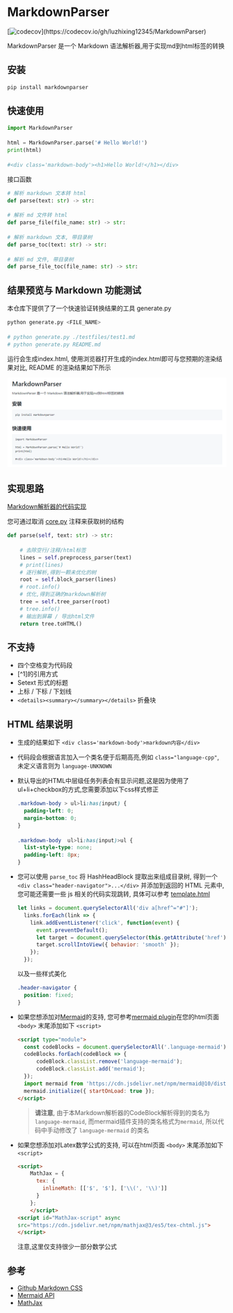 # MarkdownParser

[![codecov](https://codecov.io/gh/luzhixing12345/MarkdownParser/branch/main/graph/badge.svg?)](https://codecov.io/gh/luzhixing12345/MarkdownParser)

MarkdownParser 是一个 Markdown 语法解析器,用于实现md到html标签的转换

## 安装

```bash
pip install markdownparser
```

## 快速使用

```python
import MarkdownParser

html = MarkdownParser.parse('# Hello World!')
print(html)

#<div class='markdown-body'><h1>Hello World!</h1></div>
```

接口函数

```python
# 解析 markdown 文本转 html
def parse(text: str) -> str:

# 解析 md 文件转 html
def parse_file(file_name: str) -> str:

# 解析 markdown 文本, 带目录树
def parse_toc(text: str) -> str:

# 解析 md 文件, 带目录树
def parse_file_toc(file_name: str) -> str:
```

## 结果预览与 Markdown 功能测试

本仓库下提供了了一个快速验证转换结果的工具 generate.py

```bash
python generate.py <FILE_NAME>

# python generate.py ./testfiles/test1.md
# python generate.py README.md
```

运行会生成index.html, 使用浏览器打开生成的index.html即可与您预期的渲染结果对比, README 的渲染结果如下所示

![20230218202400](https://raw.githubusercontent.com/learner-lu/picbed/master/20230218202400.png)

## 实现思路

[Markdown解析器的代码实现](https://www.bilibili.com/video/BV1LA411X7X3)

您可通过取消 [core.py](./MarkdownParser/core.py) 注释来获取树的结构

```python
def parse(self, text: str) -> str:

    # 去除空行/注释/html标签
    lines = self.preprocess_parser(text)
    # print(lines)
    # 逐行解析,得到一颗未优化的树
    root = self.block_parser(lines)
    # root.info()
    # 优化,得到正确的markdown解析树
    tree = self.tree_parser(root)
    # tree.info()
    # 输出到屏幕 / 导出html文件
    return tree.toHTML()
```

## 不支持

- 四个空格变为代码段
- [^1]的引用方式
- Setext 形式的标题
- 上标 / 下标 / 下划线
- `<details><summary></summary></details>` 折叠块

## HTML 结果说明

- 生成的结果如下 `<div class='markdown-body'>markdown内容</div>`
- 代码段会根据语言加入一个类名便于后期高亮,例如 `class="language-cpp"`, 未定义语言则为 `language-UNKNOWN`
- 默认导出的HTML中层级任务列表会有显示问题,这是因为使用了ul+li+checkbox的方式,您需要添加以下css样式修正

  ```css
  .markdown-body > ul>li:has(input) {
    padding-left: 0;
    margin-bottom: 0;
  }

  .markdown-body  ul>li:has(input)>ul {
    list-style-type: none;
    padding-left: 8px;
  }
  ```

- 您可以使用 `parse_toc` 将 HashHeadBlock 提取出来组成目录树, 得到一个 `<div class="header-navigator">...</div>` 并添加到返回的 HTML 元素中, 您可能还需要一些 js 相关的代码实现跳转, 具体可以参考 [template.html](./template.html)

  ```js
  let links = document.querySelectorAll('div a[href^="#"]');
    links.forEach(link => {
      link.addEventListener('click', function(event) {
        event.preventDefault();
        let target = document.querySelector(this.getAttribute('href'));
        target.scrollIntoView({ behavior: 'smooth' });
      });
    });
  ```

  以及一些样式美化

  ```css
  .header-navigator {
    position: fixed;
  }
  ```

- 如果您想添加对[Mermaid](https://mermaid.js.org/)的支持, 您可参考[mermaid plugin](https://mermaid.js.org/intro/n00b-gettingStarted.html#_2-using-mermaid-plugins)在您的html页面 `<body>` 末尾添加如下 `<script>`

  ```html
  <script type="module">
    const codeBlocks = document.querySelectorAll('.language-mermaid');
    codeBlocks.forEach(codeBlock => {
        codeBlock.classList.remove('language-mermaid');
        codeBlock.classList.add('mermaid');
    });
    import mermaid from 'https://cdn.jsdelivr.net/npm/mermaid@10/dist/mermaid.esm.min.mjs';
    mermaid.initialize({ startOnLoad: true });
  </script>
  ```

  > **请注意**, 由于本Markdown解析器的CodeBlock解析得到的类名为 `language-mermaid`, 而mermaid插件支持的类名格式为`mermaid`, 所以代码中手动修改了 `language-mermaid` 的类名

- 如果您想添加对Latex数学公式的支持, 可以在html页面 `<body>` 末尾添加如下 `<script>`

  ```html
  <script>
      MathJax = {
        tex: {
          inlineMath: [['$', '$'], ['\\(', '\\)']]
        }
      };
      </script>
  <script id="MathJax-script" async
  src="https://cdn.jsdelivr.net/npm/mathjax@3/es5/tex-chtml.js">
  </script>
  ```

  注意,这里仅支持很少一部分数学公式

## 参考

- [Github Markdown CSS](https://cdn.jsdelivr.net/npm/github-markdown-css@4.0.0/github-markdown.css)
- [Mermaid API](https://mermaid.js.org/intro/#mermaid-api)
- [MathJax](https://docs.mathjax.org/en/latest/web/start.html)